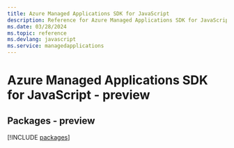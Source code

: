 ```yaml
---
title: Azure Managed Applications SDK for JavaScript
description: Reference for Azure Managed Applications SDK for JavaScript
ms.date: 03/28/2024
ms.topic: reference
ms.devlang: javascript
ms.service: managedapplications
---
```

# Azure Managed Applications SDK for JavaScript - preview
## Packages - preview
[!INCLUDE [packages](managed-applications-index.md)]